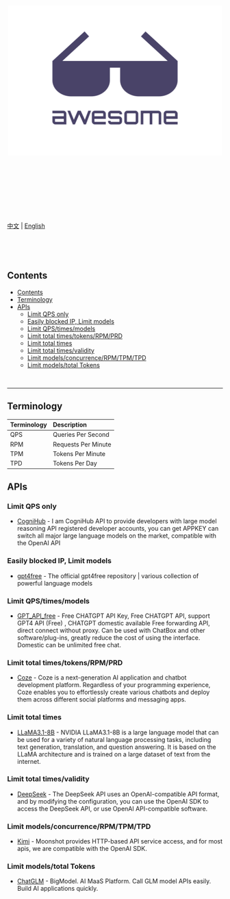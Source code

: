 <div align="center">
	<img width="500" height="350" src="media/logo.svg" alt="Awesome">
	<br>
	<br>
	<br>
	<br>
</div>
<br>
<br>
<br>
<br>
<br>

[中文](readme.zh.md) | [English](readme.md)

<br>
<br>
<br>

## Contents

- [Contents](#contents)
- [Terminology](#terminology)
- [APIs](#apis)
  - [Limit QPS only](#limit-qps-only)
  - [Easily blocked IP, Limit models](#easily-blocked-ip-limit-models)
  - [Limit QPS/times/models](#limit-qpstimesmodels)
  - [Limit total times/tokens/RPM/PRD](#limit-total-timestokensrpmprd)
  - [Limit total times](#limit-total-times)
  - [Limit total times/validity](#limit-total-timesvalidity)
  - [Limit models/concurrence/RPM/TPM/TPD](#limit-modelsconcurrencerpmtpmtpd)
  - [Limit models/total Tokens](#limit-modelstotal-tokens)

<br>
<hr>

## Terminology

| Terminology | Description         |
| :---------- | :------------------ |
| QPS         | Queries Per Second  |
| RPM         | Requests Per Minute |
| TPM         | Tokens Per Minute   |
| TPD         | Tokens Per Day      |

## APIs

### Limit QPS only

- [CogniHub](https://cognihub.baystoneai.com) - I am CogniHub API to provide developers with large model reasoning API registered developer accounts, you can get APPKEY can switch all major large language models on the market, compatible with the OpenAI API

### Easily blocked IP, Limit models

- [gpt4free](https://github.com/xtekky/gpt4free) - The official gpt4free repository | various collection of powerful language models

### Limit QPS/times/models

- [GPT_API_free](https://github.com/chatanywhere/GPT_API_free) - Free CHATGPT API Key, Free CHATGPT API, support GPT4 API (Free) , CHATGPT domestic available Free forwarding API, direct connect without proxy. Can be used with ChatBox and other software/plug-ins, greatly reduce the cost of using the interface. Domestic can be unlimited free chat.

### Limit total times/tokens/RPM/PRD

- [Coze](https://www.coze.com/docs/developer_guides/coze_api_overview) - Coze is a next-generation AI application and chatbot development platform. Regardless of your programming experience, Coze enables you to effortlessly create various chatbots and deploy them across different social platforms and messaging apps.

### Limit total times

- [LLaMA3.1-8B](https://build.nvidia.com/explore/discover#llama-3_1-8b-instruct) - NVIDIA LLaMA3.1-8B is a large language model that can be used for a variety of natural language processing tasks, including text generation, translation, and question answering. It is based on the LLaMA architecture and is trained on a large dataset of text from the internet.

### Limit total times/validity

- [DeepSeek](https://platform.deepseek.com/api-docs/zh-cn/) - The DeepSeek API uses an OpenAI-compatible API format, and by modifying the configuration, you can use the OpenAI SDK to access the DeepSeek API, or use OpenAI API-compatible software.

### Limit models/concurrence/RPM/TPM/TPD

- [Kimi](https://platform.moonshot.cn/docs/intro) - Moonshot provides HTTP-based API service access, and for most apis, we are compatible with the OpenAI SDK.

### Limit models/total Tokens

- [ChatGLM](https://open.bigmodel.cn/dev/api#overview) - BigModel. AI MaaS Platform. Call GLM model APIs easily. Build AI applications quickly.
